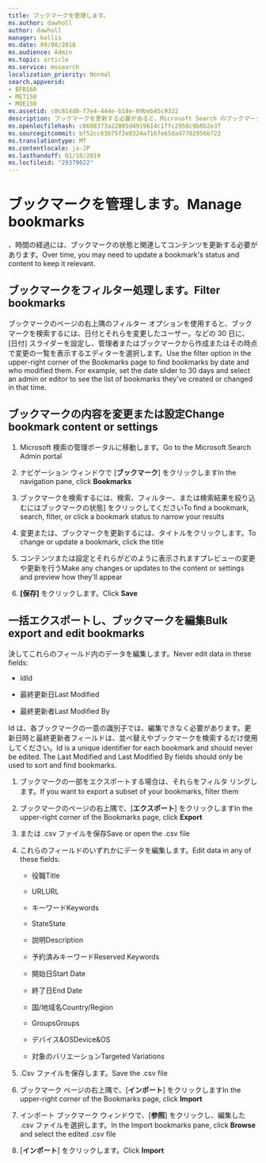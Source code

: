 ```yaml
---
title: ブックマークを管理します。
ms.author: dawholl
author: dawholl
manager: kellis
ms.date: 09/08/2018
ms.audience: Admin
ms.topic: article
ms.service: mssearch
localization_priority: Normal
search.appverid:
- BFB160
- MET150
- MOE150
ms.assetid: c0c814d0-f7e4-444e-b18e-09beb45c9322
description: ブックマークを更新する必要があると、Microsoft Search のブックマークの編集の結果を一括する方法を見つける
ms.openlocfilehash: c0688373a22005d4919614c1ffc2958c9b8b2e3f
ms.sourcegitcommit: bf52cc63b75f2e0324a716fe65da47702956b722
ms.translationtype: MT
ms.contentlocale: ja-JP
ms.lasthandoff: 01/18/2019
ms.locfileid: "29379022"
---
```

# <a name="manage-bookmarks"></a><span data-ttu-id="80ca5-103">ブックマークを管理します。</span><span class="sxs-lookup"><span data-stu-id="80ca5-103">Manage bookmarks</span></span>

<span data-ttu-id="80ca5-104">、時間の経過には、ブックマークの状態と関連してコンテンツを更新する必要があります。</span><span class="sxs-lookup"><span data-stu-id="80ca5-104">Over time, you may need to update a bookmark's status and content to keep it relevant.</span></span> 
  
## <a name="filter-bookmarks"></a><span data-ttu-id="80ca5-105">ブックマークをフィルター処理します。</span><span class="sxs-lookup"><span data-stu-id="80ca5-105">Filter bookmarks</span></span>

<span data-ttu-id="80ca5-p101">ブックマークのページの右上隅のフィルター オプションを使用すると、ブックマークを検索するには、日付とそれらを変更したユーザー。などの 30 日に、[日付] スライダーを設定し、管理者またはブックマークから作成またはその時点で変更の一覧を表示するエディターを選択します。</span><span class="sxs-lookup"><span data-stu-id="80ca5-p101">Use the filter option in the upper-right corner of the Bookmarks page to find bookmarks by date and who modified them. For example, set the date slider to 30 days and select an admin or editor to see the list of bookmarks they've created or changed in that time.</span></span>
  
## <a name="change-bookmark-content-or-settings"></a><span data-ttu-id="80ca5-108">ブックマークの内容を変更または設定</span><span class="sxs-lookup"><span data-stu-id="80ca5-108">Change bookmark content or settings</span></span>

1. <span data-ttu-id="80ca5-109">Microsoft 検索の管理ポータルに移動します。</span><span class="sxs-lookup"><span data-stu-id="80ca5-109">Go to the Microsoft Search Admin portal</span></span>
    
2. <span data-ttu-id="80ca5-110">ナビゲーション ウィンドウで [**ブックマーク**] をクリックします</span><span class="sxs-lookup"><span data-stu-id="80ca5-110">In the navigation pane, click **Bookmarks**</span></span>
    
3. <span data-ttu-id="80ca5-111">ブックマークを検索するには、検索、フィルター、または検索結果を絞り込むにはブックマークの状態] をクリックしてください</span><span class="sxs-lookup"><span data-stu-id="80ca5-111">To find a bookmark, search, filter, or click a bookmark status to narrow your results</span></span>
    
4. <span data-ttu-id="80ca5-112">変更または、ブックマークを更新するには、タイトルをクリックします。</span><span class="sxs-lookup"><span data-stu-id="80ca5-112">To change or update a bookmark, click the title</span></span>
    
5. <span data-ttu-id="80ca5-113">コンテンツまたは設定とそれらがどのように表示されますプレビューの変更や更新を行う</span><span class="sxs-lookup"><span data-stu-id="80ca5-113">Make any changes or updates to the content or settings and preview how they'll appear</span></span> 
    
6. <span data-ttu-id="80ca5-114">**[保存]** をクリックします。</span><span class="sxs-lookup"><span data-stu-id="80ca5-114">Click **Save**</span></span>
    
## <a name="bulk-export-and-edit-bookmarks"></a><span data-ttu-id="80ca5-115">一括エクスポートし、ブックマークを編集</span><span class="sxs-lookup"><span data-stu-id="80ca5-115">Bulk export and edit bookmarks</span></span>

<span data-ttu-id="80ca5-116">決してこれらのフィールド内のデータを編集します。</span><span class="sxs-lookup"><span data-stu-id="80ca5-116">Never edit data in these fields:</span></span>
  
- <span data-ttu-id="80ca5-117">Id</span><span class="sxs-lookup"><span data-stu-id="80ca5-117">Id</span></span>
    
- <span data-ttu-id="80ca5-118">最終更新日</span><span class="sxs-lookup"><span data-stu-id="80ca5-118">Last Modified</span></span>
    
- <span data-ttu-id="80ca5-119">最終更新者</span><span class="sxs-lookup"><span data-stu-id="80ca5-119">Last Modified By</span></span>
    
<span data-ttu-id="80ca5-p102">Id は、各ブックマークの一意の識別子では、編集できなく必要があります。更新日時と最終更新者フィールドは、並べ替えやブックマークを検索するだけ使用してください。</span><span class="sxs-lookup"><span data-stu-id="80ca5-p102">Id is a unique identifier for each bookmark and should never be edited. The Last Modified and Last Modified By fields should only be used to sort and find bookmarks.</span></span>
  
1. <span data-ttu-id="80ca5-122">ブックマークの一部をエクスポートする場合は、それらをフィルタ リングします。</span><span class="sxs-lookup"><span data-stu-id="80ca5-122">If you want to export a subset of your bookmarks, filter them</span></span>
    
2. <span data-ttu-id="80ca5-123">ブックマークのページの右上隅で、[**エクスポート**] をクリックします</span><span class="sxs-lookup"><span data-stu-id="80ca5-123">In the upper-right corner of the Bookmarks page, click **Export**</span></span>
    
3. <span data-ttu-id="80ca5-124">または .csv ファイルを保存</span><span class="sxs-lookup"><span data-stu-id="80ca5-124">Save or open the .csv file</span></span>
    
4. <span data-ttu-id="80ca5-125">これらのフィールドのいずれかにデータを編集します。</span><span class="sxs-lookup"><span data-stu-id="80ca5-125">Edit data in any of these fields:</span></span>
   - <span data-ttu-id="80ca5-126">役職</span><span class="sxs-lookup"><span data-stu-id="80ca5-126">Title</span></span>
    
   - <span data-ttu-id="80ca5-127">URL</span><span class="sxs-lookup"><span data-stu-id="80ca5-127">URL</span></span>
    
   - <span data-ttu-id="80ca5-128">キーワード</span><span class="sxs-lookup"><span data-stu-id="80ca5-128">Keywords</span></span>
    
   - <span data-ttu-id="80ca5-129">State</span><span class="sxs-lookup"><span data-stu-id="80ca5-129">State</span></span>
    
   - <span data-ttu-id="80ca5-130">説明</span><span class="sxs-lookup"><span data-stu-id="80ca5-130">Description</span></span>
    
   - <span data-ttu-id="80ca5-131">予約済みキーワード</span><span class="sxs-lookup"><span data-stu-id="80ca5-131">Reserved Keywords</span></span>
    
   - <span data-ttu-id="80ca5-132">開始日</span><span class="sxs-lookup"><span data-stu-id="80ca5-132">Start Date</span></span>
    
   - <span data-ttu-id="80ca5-133">終了日</span><span class="sxs-lookup"><span data-stu-id="80ca5-133">End Date</span></span>
    
   - <span data-ttu-id="80ca5-134">国/地域名</span><span class="sxs-lookup"><span data-stu-id="80ca5-134">Country/Region</span></span>
    
   - <span data-ttu-id="80ca5-135">Groups</span><span class="sxs-lookup"><span data-stu-id="80ca5-135">Groups</span></span>
    
   - <span data-ttu-id="80ca5-136">デバイス&amp;OS</span><span class="sxs-lookup"><span data-stu-id="80ca5-136">Device&amp;OS</span></span>
    
   - <span data-ttu-id="80ca5-137">対象のバリエーション</span><span class="sxs-lookup"><span data-stu-id="80ca5-137">Targeted Variations</span></span>
    
5. <span data-ttu-id="80ca5-138">.Csv ファイルを保存します。</span><span class="sxs-lookup"><span data-stu-id="80ca5-138">Save the .csv file</span></span>
    
6. <span data-ttu-id="80ca5-139">ブックマーク ページの右上隅で、[**インポート**] をクリックします</span><span class="sxs-lookup"><span data-stu-id="80ca5-139">In the upper-right corner of the Bookmarks page, click **Import**</span></span>
    
7. <span data-ttu-id="80ca5-140">インポート ブックマーク ウィンドウで、[**参照**] をクリックし、編集した .csv ファイルを選択します。</span><span class="sxs-lookup"><span data-stu-id="80ca5-140">In the Import bookmarks pane, click **Browse** and select the edited .csv file</span></span> 
    
8. <span data-ttu-id="80ca5-141">[**インポート**] をクリックします。</span><span class="sxs-lookup"><span data-stu-id="80ca5-141">Click **Import**</span></span>